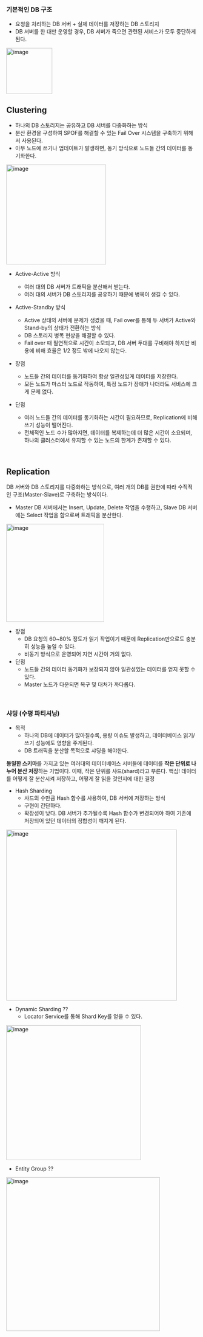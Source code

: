 ### 기본적인 DB 구조

- 요청을 처리하는 DB 서버 + 실제 데이터를 저장하는 DB 스토리지
- DB 서버를 한 대만 운영할 경우, DB 서버가 죽으면 관련된 서비스가 모두 중단하게 된다.

<img width="121" alt="image" src="https://github.com/SoftwareMaestro-Backend-Study/cs-study/assets/71378475/96fd830a-286e-4c32-bcc5-acced9dd47ca">

<br/>

## Clustering

- 하나의 DB 스토리지는 공유하고 DB 서버를 다중화하는 방식
- 분산 환경을 구성하여 SPOF를 해결할 수 있는 Fail Over 시스템을 구축하기 위해서 사용된다.
- 아무 노드에 쓰기나 업데이트가 발생하면, 동기 방식으로 노드들 간의 데이터를 동기화한다.

<img width="263" alt="image" src="https://github.com/SoftwareMaestro-Backend-Study/cs-study/assets/71378475/f53666d0-a25b-41c7-976e-bde7675fdd5a">

- Active-Active 방식
    - 여러 대의 DB 서버가 트래픽을 분산해서 받는다.
    - 여러 대의 서버가 DB 스토리지를 공유하기 때문에 병목이 생길 수 있다.

- Active-Standby 방식
    - Active 상태의 서버에 문제가 생겼을 때, Fail over를 통해 두 서버가 Active와 Stand-by의 상태가 전환하는 방식
    - DB 스토리지 병목 현상을 해결할 수 있다.
    - Fail over 때 필연적으로 시간이 소모되고, DB 서버 두대를 구비해야 하지만 비용에 비해 효율은 1/2 정도 밖에 나오지 않는다.

- 장점
    - 노드들 간의 데이터를 동기화하여 항상 일관성있게 데이터를 저장한다.
    - 모든 노드가 마스터 노드로 작동하여, 특정 노드가 장애가 나더라도 서비스에 크게 문제 없다.
- 단점
    - 여러 노드들 간의 데이터를 동기화하는 시간이 필요하므로, Replication에 비해 쓰기 성능이 떨어진다.
    - 전체적인 노드 수가 많아지면, 데이터를 복제하는데 더 많은 시간이 소요되며, 하나의 클러스터에서 유지할 수 있는 노드의 한계가 존재할 수 있다.

<br/>

## Replication

DB 서버와 DB 스토리지를 다중화하는 방식으로, 여러 개의 DB를 권한에 따라 수직적인 구조(Master-Slave)로 구축하는 방식이다.

- Master DB 서버에서는 Insert, Update, Delete 작업을 수행하고, Slave DB 서버에는 Select 작업을 함으로써 트래픽을 분산한다.

<img width="258" alt="image" src="https://github.com/SoftwareMaestro-Backend-Study/cs-study/assets/71378475/d70474bc-0d58-434c-ac85-9b51b228c553">

- 장점
    - DB 요청의 60~80% 정도가 읽기 작업이기 때문에 Replication만으로도 충분히 성능을 높일 수 있다.
    - 비동기 방식으로 운영되어 지연 시간이 거의 없다.
- 단점
    - 노드들 간의 데이터 동기화가 보장되지 않아 일관성있는 데이터를 얻지 못할 수 있다.
    - Master 노드가 다운되면 복구 및 대처가 까다롭다.
 
<br/>

### 샤딩 (수평 파티셔닝)

- 목적
    - 하나의 DB에 데이터가 많아질수록, 용량 이슈도 발생하고, 데이터베이스 읽기/쓰기 성능에도 영향을 주게된다.
    - DB 트래픽을 분산할 목적으로 샤딩을 해야한다.

**동일한 스키마**를 가지고 있는 여러대의 데이터베이스 서버들에 데이터를 **작은 단위로 나누어 분산 저장**하는 기법이다. 이때, 작은 단위를 샤드(shard)라고 부른다.
핵심! 데이터를 어떻게 잘 분산시켜 저장하고, 어떻게 잘 읽을 것인지에 대한 결정


- Hash Sharding
    - 샤드의 수만큼 Hash 함수를 사용하여, DB 서버에 저장하는 방식
    - 구현이 간단하다.
    - 확장성이 낮다. DB 서버가 추가될수록 Hash 함수가 변경되어야 하여 기존에 저장되어 있던 데이터의 정합성이 깨지게 된다.
    
<img width="450" alt="image" src="https://github.com/SoftwareMaestro-Backend-Study/cs-study/assets/71378475/8ad10f4b-7cfa-4793-96ca-1632b40ae926">

    
- Dynamic Sharding ??
    - Locator Service를 통해 Shard Key를 얻을 수 있다.
 
<img width="355" alt="image" src="https://github.com/SoftwareMaestro-Backend-Study/cs-study/assets/71378475/b53f1819-aa4f-474c-8118-af4195a8c00f">

    
- Entity Group ??
<img width="405" alt="image" src="https://github.com/SoftwareMaestro-Backend-Study/cs-study/assets/71378475/15ca0fca-d177-49d6-8a79-8e25898639b9">
